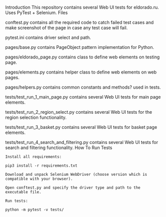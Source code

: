 Introduction
This repository contains several Web UI tests for eldorado.ru. Uses PyTest + Selenium.
Files

conftest.py contains all the required code to catch failed test cases and make screenshot of the page in case any test case will fail.

pytest.ini contains driver select and path.

pages/base.py contains PageObject pattern implementation for Python.

pages/eldorado_page.py contains class to define web elements on testing page.

pages/elements.py contains helper class to define web elements on web pages.

pages/helpers.py contains common constants and methods? used in tests.

tests/test_run_1_main_page.py contains several Web UI tests for main page elements.

tests/test_run_2_region_select.py contains several Web UI tests for the region selection functionality.

tests/test_run_3_basket.py contains several Web UI tests for basket page elements.

tests/test_run_4_search_and_filtering.py contains several Web UI tests for search and filtering functionality.
How To Run Tests

    Install all requirements:

    pip3 install -r requirements.txt

    Download and unpack Selenium WebDriver (choose version which is compatible with your browser).

    Open conftest.py and specify the driver type and path to the executable file.

    Run tests:

    python -m pytest -v tests/
